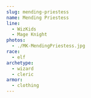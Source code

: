 ```yaml
---
slug: mending-priestess
name: Mending Priestess
line:
  - WizKids
  - Mage Knight
photos:
  - ./MK-MendingPriestess.jpg
race:
  - elf
archetype:
  - wizard
  - cleric
armor:
  - clothing
---
```

